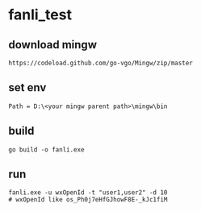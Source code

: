 # fanli_test

## download mingw 
```
https://codeload.github.com/go-vgo/Mingw/zip/master
```

## set env
```
Path = D:\<your mingw parent path>\mingw\bin
```
## build
```
go build -o fanli.exe
```

## run
```
fanli.exe -u wxOpenId -t "user1,user2" -d 10
# wxOpenId like os_Ph0j7eHfGJhowF8E-_kJc1fiM
```